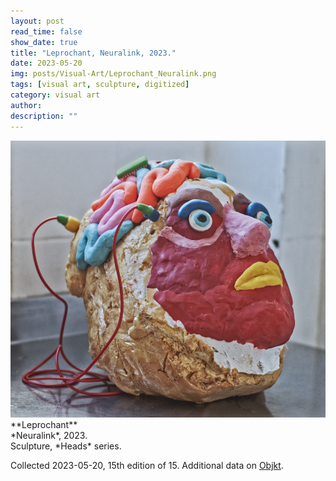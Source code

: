 ```yaml
---
layout: post
read_time: false
show_date: true
title: "Leprochant, Neuralink, 2023."
date: 2023-05-20
img: posts/Visual-Art/Leprochant_Neuralink.png
tags: [visual art, sculpture, digitized]
category: visual art
author: 
description: ""
---
```


<img src='./assets/img/posts/Visual-Art/Leprochant_Neuralink.png'>

<br>
**Leprochant**
<br>*Neuralink*, 2023.
<br>Sculpture, *Heads* series.

 <div class="page-separator"></div>

Collected 2023-05-20, 15th edition of 15. Additional data on [Objkt](https://objkt.com/tokens/KT1BNPBQ9dPng5NrgSw8o3vzLCNmfHDfWdC4/19).
